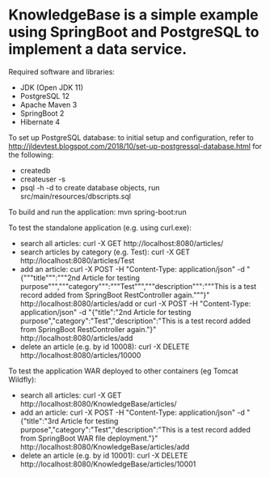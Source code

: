 # KnowledgeBase is a simple example using SpringBoot and PostgreSQL to implement a data service.
Required software and libraries:
  - JDK (Open JDK 11)
  - PostgreSQL 12
  - Apache Maven 3
  - SpringBoot 2
  - Hibernate 4

To set up PostgreSQL database:
  to initial setup and configuration, refer to http://jldevtest.blogspot.com/2018/10/set-up-postgressql-database.html for the following:
  - createdb <database name>
  - createuser -s <user name>
  - psql -h <server name> -d <database name>
  to create database objects, run src/main/resources/dbscripts.sql
  
To build and run the application:
  mvn spring-boot:run

To test the standalone application (e.g. using curl.exe):
  - search all articles: curl -X GET http://localhost:8080/articles/
  - search articles by category (e.g. Test): curl -X GET http://localhost:8080/articles/Test
  - add an article: curl -X POST -H "Content-Type: application/json" -d "{"""title""":"""2nd Article for testing purpose""","""category""":"""Test""","""description""":"""This is a test record added from SpringBoot RestController again."""}" http://localhost:8080/articles/add
    or curl -X POST -H "Content-Type: application/json" -d "{\"title\":\"2nd Article for testing purpose\",\"category\":\"Test\",\"description\":\"This is a test record added from SpringBoot RestController again.\"}" http://localhost:8080/articles/add
  - delete an article (e.g. by id 10008): curl -X DELETE http://localhost:8080/articles/10000

To test the application WAR deployed to other containers (eg Tomcat Wildfly):
  - search all articles: curl -X GET http://localhost:8080/KnowledgeBase/articles/
  - add an article: curl -X POST -H "Content-Type: application/json" -d "{\"title\":\"3rd Article for testing purpose\",\"category\":\"Test\",\"description\":\"This is a test record added from SpringBoot WAR file deployment.\"}" http://localhost:8080/KnowledgeBase/articles/add
  - delete an article (e.g. by id 10001): curl -X DELETE http://localhost:8080/KnowledgeBase/articles/10001
    

